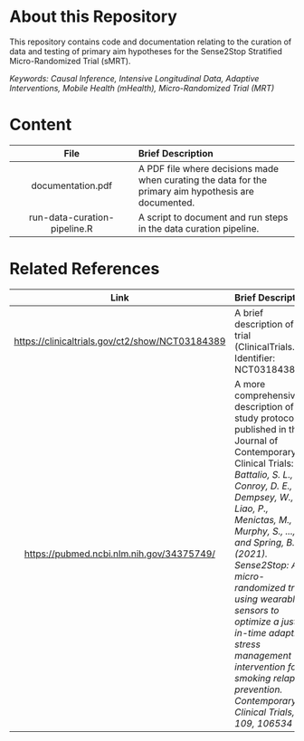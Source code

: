 # About this Repository

This repository contains code and documentation relating to the curation of data and testing of primary aim hypotheses for the Sense2Stop Stratified Micro-Randomized Trial (sMRT).

_Keywords: Causal Inference, Intensive Longitudinal Data, Adaptive Interventions, Mobile Health (mHealth), Micro-Randomized Trial (MRT)_

# Content

| <img height=0 width=350> File <img height=0 width=350> | <img height=0 width=800> Brief Description <img height=0 width=800> |
|:------------------------------------------:|:--------------------------------------------------------------------------------------------------|
| documentation.pdf | A PDF file where decisions made when curating the data for the primary aim hypothesis are documented. |
| run-data-curation-pipeline.R | A script to document and run steps in the data curation pipeline. |

# Related References

| <img height=0 width=350> Link <img height=0 width=350> |<img height=0 width=800> Brief Description <img height=0 width=800> |
|:------------------------------------------:|:--------------------------------------------------------------------------------------------------|
| https://clinicaltrials.gov/ct2/show/NCT03184389 | A brief description of the trial (ClinicalTrials.gov Identifier: NCT03184389) |
| https://pubmed.ncbi.nlm.nih.gov/34375749/ | A more comprehensive description of the study protocol published in the Journal of Contemporary Clinical Trials: _Battalio, S. L., Conroy, D. E., Dempsey, W., Liao, P., Menictas, M., Murphy, S., ..., and Spring, B. (2021). Sense2Stop: A micro-randomized trial using wearable sensors to optimize a just-in-time adaptive stress management intervention for smoking relapse prevention. Contemporary Clinical Trials, 109, 106534_ |

